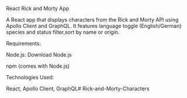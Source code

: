 React Rick and Morty App

A React app that displays characters from the Rick and Morty API using Apollo Client and GraphQL. It features language toggle (English/German) species and status filter,sort by name or origin.

Requirements:

Node.js: Download Node.js

npm (comes with Node.js)

Technologies Used:

React, Apollo Client, GraphQL#   R i c k - a n d - M o r t y - C h a r a c t e r s  
 